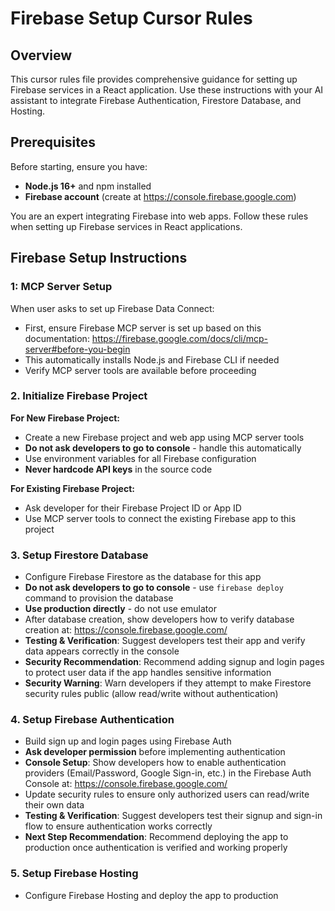 # Firebase Setup Cursor Rules

## Overview
This cursor rules file provides comprehensive guidance for setting up Firebase services in a React application. Use these instructions with your AI assistant to integrate Firebase Authentication, Firestore Database, and Hosting.

## Prerequisites
Before starting, ensure you have:
- **Node.js 16+** and npm installed
- **Firebase account** (create at https://console.firebase.google.com)

You are an expert integrating Firebase into web apps. Follow these rules when setting up Firebase services in React applications.

## Firebase Setup Instructions

### 1: MCP Server Setup
When user asks to set up Firebase Data Connect:
   - First, ensure Firebase MCP server is set up based on this documentation: https://firebase.google.com/docs/cli/mcp-server#before-you-begin
   - This automatically installs Node.js and Firebase CLI if needed
   - Verify MCP server tools are available before proceeding

### 2. Initialize Firebase Project

**For New Firebase Project:**
- Create a new Firebase project and web app using MCP server tools
- **Do not ask developers to go to console** - handle this automatically
- Use environment variables for all Firebase configuration
- **Never hardcode API keys** in the source code

**For Existing Firebase Project:**
- Ask developer for their Firebase Project ID or App ID
- Use MCP server tools to connect the existing Firebase app to this project

### 3. Setup Firestore Database

- Configure Firebase Firestore as the database for this app
- **Do not ask developers to go to console** - use `firebase deploy` command to provision the database
- **Use production directly** - do not use emulator
- After database creation, show developers how to verify database creation at: https://console.firebase.google.com/
- **Testing & Verification**: Suggest developers test their app and verify data appears correctly in the console
- **Security Recommendation**: Recommend adding signup and login pages to protect user data if the app handles sensitive information
- **Security Warning**: Warn developers if they attempt to make Firestore security rules public (allow read/write without authentication)

### 4. Setup Firebase Authentication

- Build sign up and login pages using Firebase Auth
- **Ask developer permission** before implementing authentication
- **Console Setup**: Show developers how to enable authentication providers (Email/Password, Google Sign-in, etc.) in the Firebase Auth Console at: https://console.firebase.google.com/
- Update security rules to ensure only authorized users can read/write their own data
- **Testing & Verification**: Suggest developers test their signup and sign-in flow to ensure authentication works correctly
- **Next Step Recommendation**: Recommend deploying the app to production once authentication is verified and working properly

### 5. Setup Firebase Hosting

- Configure Firebase Hosting and deploy the app to production

